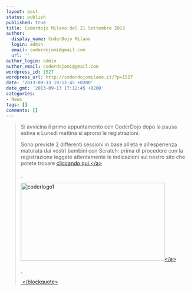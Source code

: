 ```yaml
---
layout: post
status: publish
published: true
title: Coderdojo Milano del 21 Settembre 2013
author:
  display_name: CoderDojo Milano
  login: admin
  email: coderdojomi@gmail.com
  url: ''
author_login: admin
author_email: coderdojomi@gmail.com
wordpress_id: 1527
wordpress_url: http://coderdojomilano.it/?p=1527
date: '2013-09-13 19:12:45 +0200'
date_gmt: '2013-09-13 17:12:45 +0200'
categories:
- News
tags: []
comments: []
---
```

<blockquote>Si avvicina il primo appuntamento con CoderDojo dopo la pausa estiva e Luned&igrave; mattina si aprono le registrazioni.</p>
<p>Sono previste 2 differenti sessioni in base all&rsquo;et&agrave; e all&rsquo;esperienza maturata dai vostri bambini con Scratch: prima di procedere con la registrazione leggete attentamente le indicazioni sul nostro sito che potete trovare <a href="http:&#47;&#47;coderdojomilano.it&#47;events&#47;1509&#47;">cliccando qui.<&#47;a></p>
<p>&nbsp;</p>
<p><a href="http:&#47;&#47;coderdojomilano.it&#47;wp-content&#47;uploads&#47;2013&#47;03&#47;coderlogo11.png"><img class="size-full wp-image-417 aligncenter" alt="coderlogo1" src="http:&#47;&#47;coderdojomilano.it&#47;wp-content&#47;uploads&#47;2013&#47;03&#47;coderlogo11.png" width="390" height="212" &#47;><&#47;a></p>
<p>&nbsp;</p>
<p>&nbsp;<&#47;blockquote></p>
